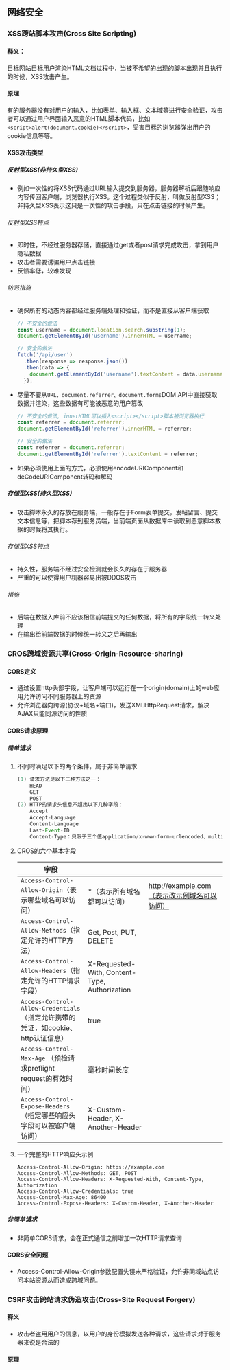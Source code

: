 ## 网络安全

### XSS跨站脚本攻击(Cross Site Scripting)

#### 释义：

目标网站目标用户渲染HTML文档过程中，当被不希望的出现的脚本出现并且执行的时候，XSS攻击产生。

#### 原理

有的服务器没有对用户的输入，比如表单、输入框、文本域等进行安全验证，攻击者可以通过用户界面输入恶意的HTML脚本代码，比如`<script>alert(document.cookie)</script>`，受害目标的浏览器弹出用户的cookie信息等等。

#### XSS攻击类型

##### 反射型XSS(非持久型XSS)

* 例如一次性的将XSS代码通过URL输入提交到服务器，服务器解析后跟随响应内容传回客户端，浏览器执行XSS。这个过程类似于反射，叫做反射型XSS；非持久型XSS表示这只是一次性的攻击手段，只在点击链接的时候产生。

###### 反射型XSS特点

* 即时性，不经过服务器存储，直接通过get或者post请求完成攻击，拿到用户隐私数据
* 攻击者需要诱骗用户点击链接
* 反馈率低，较难发现

###### 防范措施

* 确保所有的动态内容都经过服务端处理和验证，而不是直接从客户端获取

  ```javascript
  // 不安全的做法
  const username = document.location.search.substring(1);
  document.getElementById('username').innerHTML = username;
  
  // 安全的做法
  fetch('/api/user')
    .then(response => response.json())
    .then(data => {
      document.getElementById('username').textContent = data.username;
    });
  ```

  

* 尽量不要从`URL，document.referrer、document.forms`DOM API中直接获取数据并渲染，这些数据有可能被恶意的用户篡改

  ```javascript
  // 不安全的做法, innerHTML可以插入<script></script>脚本被浏览器执行
  const referrer = document.referrer;
  document.getElementById('referrer').innerHTML = referrer;
  
  // 安全的做法
  const referrer = document.referrer;
  document.getElementById('referrer').textContent = referrer;
  ```

  

* 如果必须使用上面的方式，必须使用encodeURIComponent和deCodeURIComponent转码和解码

##### 存储型XSS(持久型XSS)

* 攻击脚本永久的存放在服务端，一般存在于Form表单提交，发帖留言、提交文本信息等，把脚本存到服务员端，当前端页面从数据库中读取到恶意脚本数据的时候将其执行。

###### 存储型XSS特点

* 持久性，服务端不经过安全检测就会长久的存在于服务器
* 严重的可以使得用户机器容易出被DDOS攻击

###### 措施

* 后端在数据入库前不应该相信前端提交的任何数据，将所有的字段统一转义处理
* 在输出给前端数据的时候统一转义之后再输出

### CROS跨域资源共享(Cross-Origin-Resource-sharing)

#### CORS定义

* 通过设置http头部字段，让客户端可以运行在一个origin(domain)上的web应用允许访问不同服务器上的资源
* 允许浏览器向跨源(协议+域名+端口)，发送XMLHttpRequest请求，解决AJAX只能同源访问的性质

#### CORS请求原理

##### 简单请求

1. 不同时满足以下的两个条件，属于非简单请求

   ```javascript
   (1) 请求方法是以下三种方法之一：
       HEAD
       GET
       POST
   (2) HTTP的请求头信息不超出以下几种字段：
       Accept
       Accept-Language
       Content-Language
       Last-Event-ID
       Content-Type：只限于三个值application/x-www-form-urlencoded、multipart/form-data、text/plain
   ```

2. CROS的六个基本字段

   | 字段                                                         |                                               |                                              |
   | ------------------------------------------------------------ | --------------------------------------------- | -------------------------------------------- |
   | `Access-Control-Allow-Origin`（表示哪些域名可以访问）        | *（表示所有域名都可以访问）                   | http://example.com（表示改示例域名可以访问） |
   | `Access-Control-Allow-Methods`（指定允许的HTTP方法）         | Get, Post, PUT, DELETE                        |                                              |
   | `Access-Control-Allow-Headers`（指定允许的HTTP请求字段）     | X-Requested-With, Content-Type, Authorization |                                              |
   | `Access-Control-Allow-Credentials`（指定允许携带的凭证，如cookie、http认证信息） | true                                          |                                              |
   | `Access-Control-Max-Age` （预检请求preflight request的有效时间） | 毫秒时间长度                                  |                                              |
   | `Access-Control-Expose-Headers`（指定哪些响应头字段可以被客户端访问） | X-Custom-Header, X-Another-Header             |                                              |

   

3. 一个完整的HTTP响应头示例

   ```http
   Access-Control-Allow-Origin: https://example.com
   Access-Control-Allow-Methods: GET, POST
   Access-Control-Allow-Headers: X-Requested-With, Content-Type, Authorization
   Access-Control-Allow-Credentials: true
   Access-Control-Max-Age: 86400
   Access-Control-Expose-Headers: X-Custom-Header, X-Another-Header
   ```

   

##### 非简单请求

* 非简单CORS请求，会在正式通信之前增加一次HTTP请求查询

#### CORS安全问题

* Access-Control-Allow-Origin参数配置失误未严格验证，允许非同域站点访问本站资源从而造成跨域问题。

### CSRF攻击跨站请求伪造攻击(Cross-Site Request Forgery)

#### 释义

* 攻击者盗用用户的信息，以用户的身份模拟发送各种请求，这些请求对于服务器来说是合法的

#### 原理

